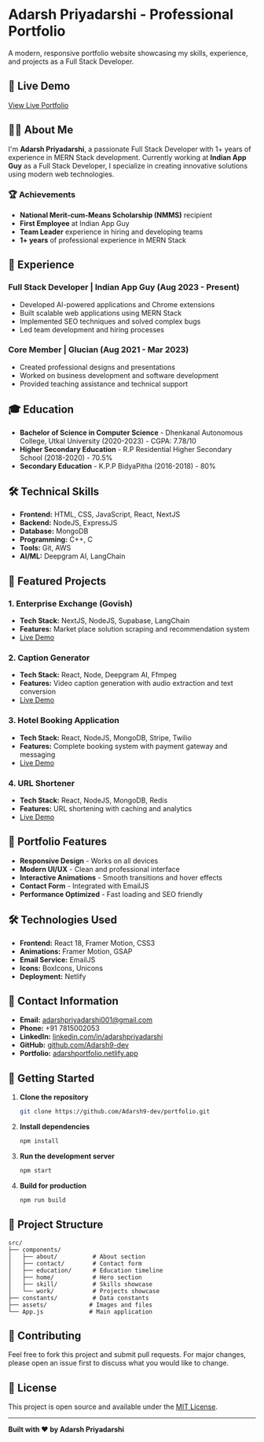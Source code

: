 # Adarsh Priyadarshi - Professional Portfolio

A modern, responsive portfolio website showcasing my skills, experience, and projects as a Full Stack Developer.

## 🚀 Live Demo

[View Live Portfolio](https://adarshportfolio.netlify.app)

## 👨‍💻 About Me

I'm **Adarsh Priyadarshi**, a passionate Full Stack Developer with 1+ years of experience in MERN Stack development. Currently working at **Indian App Guy** as a Full Stack Developer, I specialize in creating innovative solutions using modern web technologies.

### 🏆 Achievements
- **National Merit-cum-Means Scholarship (NMMS)** recipient
- **First Employee** at Indian App Guy
- **Team Leader** experience in hiring and developing teams
- **1+ years** of professional experience in MERN Stack

## 💼 Experience

### Full Stack Developer | Indian App Guy (Aug 2023 - Present)
- Developed AI-powered applications and Chrome extensions
- Built scalable web applications using MERN Stack
- Implemented SEO techniques and solved complex bugs
- Led team development and hiring processes

### Core Member | Glucian (Aug 2021 - Mar 2023)
- Created professional designs and presentations
- Worked on business development and software development
- Provided teaching assistance and technical support

## 🎓 Education

- **Bachelor of Science in Computer Science** - Dhenkanal Autonomous College, Utkal University (2020-2023) - CGPA: 7.78/10
- **Higher Secondary Education** - R.P Residential Higher Secondary School (2018-2020) - 70.5%
- **Secondary Education** - K.P.P BidyaPitha (2016-2018) - 80%

## 🛠️ Technical Skills

- **Frontend:** HTML, CSS, JavaScript, React, NextJS
- **Backend:** NodeJS, ExpressJS
- **Database:** MongoDB
- **Programming:** C++, C
- **Tools:** Git, AWS
- **AI/ML:** Deepgram AI, LangChain

## 🚀 Featured Projects

### 1. Enterprise Exchange (Govish)
- **Tech Stack:** NextJS, NodeJS, Supabase, LangChain
- **Features:** Market place solution scraping and recommendation system
- [Live Demo](https://enterprise-exchange.vercel.app)

### 2. Caption Generator
- **Tech Stack:** React, Node, Deepgram AI, Ffmpeg
- **Features:** Video caption generation with audio extraction and text conversion
- [Live Demo](https://caption-generator.vercel.app)

### 3. Hotel Booking Application
- **Tech Stack:** React, NodeJS, MongoDB, Stripe, Twilio
- **Features:** Complete booking system with payment gateway and messaging
- [Live Demo](https://lookingcom.netlify.app)

### 4. URL Shortener
- **Tech Stack:** React, NodeJS, MongoDB, Redis
- **Features:** URL shortening with caching and analytics
- [Live Demo](https://urlconvertor.netlify.app)

## 🎨 Portfolio Features

- **Responsive Design** - Works on all devices
- **Modern UI/UX** - Clean and professional interface
- **Interactive Animations** - Smooth transitions and hover effects
- **Contact Form** - Integrated with EmailJS
- **Performance Optimized** - Fast loading and SEO friendly

## 🛠️ Technologies Used

- **Frontend:** React 18, Framer Motion, CSS3
- **Animations:** Framer Motion, GSAP
- **Email Service:** EmailJS
- **Icons:** BoxIcons, Unicons
- **Deployment:** Netlify

## 📱 Contact Information

- **Email:** adarshpriyadarshi001@gmail.com
- **Phone:** +91 7815002053
- **LinkedIn:** [linkedin.com/in/adarshpriyadarshi](https://www.linkedin.com/in/adarshpriyadarshi)
- **GitHub:** [github.com/Adarsh9-dev](https://github.com/Adarsh9-dev)
- **Portfolio:** [adarshportfolio.netlify.app](https://adarshportfolio.netlify.app)

## 🚀 Getting Started

1. **Clone the repository**
   ```bash
   git clone https://github.com/Adarsh9-dev/portfolio.git
   ```

2. **Install dependencies**
   ```bash
   npm install
   ```

3. **Run the development server**
   ```bash
   npm start
   ```

4. **Build for production**
   ```bash
   npm run build
   ```

## 📂 Project Structure

```
src/
├── components/
│   ├── about/          # About section
│   ├── contact/        # Contact form
│   ├── education/      # Education timeline
│   ├── home/           # Hero section
│   ├── skill/          # Skills showcase
│   └── work/           # Projects showcase
├── constants/          # Data constants
├── assets/            # Images and files
└── App.js             # Main application
```

## 🤝 Contributing

Feel free to fork this project and submit pull requests. For major changes, please open an issue first to discuss what you would like to change.

## 📄 License

This project is open source and available under the [MIT License](LICENSE).

---

**Built with ❤️ by Adarsh Priyadarshi**
